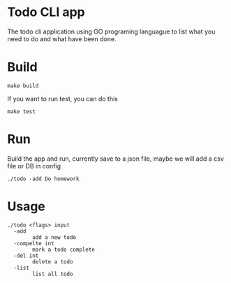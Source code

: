 # Todo CLI app
The todo cli application using GO programing languague to list what you need to do and what have been done.

# Build
```
make build
```
If you want to run test, you can do this
```
make test
```
# Run
Build the app and run, currently save to a json file, maybe we will add a csv file or DB in config
```
./todo -add Do homework
```
# Usage
```
./todo <flags> input
  -add
        add a new todo
  -compelte int
        mark a todo complete
  -del int
        delete a todo
  -list
        list all todo
```
